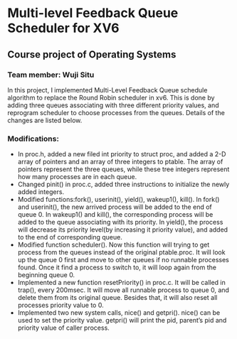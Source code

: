 # Multi-level Feedback Queue Scheduler for XV6


## Course project of Operating Systems

### Team member: Wuji Situ

In this project, I implemented Multi-Level Feedback Queue schedule algorithm to replace the Round Robin scheduler in xv6. This is done by adding three queues associating with three different priority values, and reprogram scheduler to choose processes from the queues. Details of the changes are listed below.

### Modifications:
- In proc.h, added a new filed int priority to struct proc, and added a 2-D array of pointers and an array of three integers to ptable. The array of pointers represent the three queues, while these tree integers represent how many processes are in each queue.
- Changed pinit() in proc.c, added three instructions to initialize the newly added integers.
- Modified functions:fork(), userinit(), yield(), wakeup1(), kill(). In fork() and userinit(), the new arrived process will be added to the end of queue 0. In wakeup1() and kill(), the corresponding process will be added to the queue associating with its priority. In yield(), the process will decrease its priority level(by increasing it priority value), and added to the end of corresponding queue.
- Modified function scheduler(). Now this function will trying to get process from the queues instead of the original ptable.proc. It will look up the queue 0 first and move to other queues if no runnable processes found. Once it find a process to switch to, it will loop again from the beginning queue 0.
- Implemented a new function resetPriority() in proc.c. It will be called in trap(), every 200msec. It will move all runnable process to queue 0, and delete them from its original queue. Besides that, it will also reset all processes priority value to 0.
- Implemented two new system calls, nice() and getpri(). nice() can be used to set the priority value. getpri() will print the pid, parent’s pid and priority value of caller process.